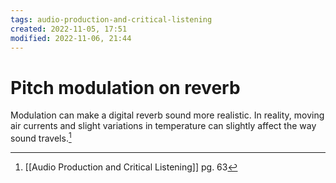 ```yaml
---
tags: audio-production-and-critical-listening 
created: 2022-11-05, 17:51
modified: 2022-11-06, 21:44
---
```


# Pitch modulation on reverb
Modulation can make a digital reverb sound more realistic. In reality, moving air currents and slight variations in temperature can slightly affect the way sound travels.[^1]

[^1]: [[Audio Production and Critical Listening]] pg. 63 